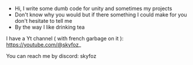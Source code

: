 - Hi, I write some dumb code for unity and sometimes my projects
- Don't know why you would but if there something I could make for you don't hesitate to tell me
- By the way I like drinking tea

I have a Yt channel ( with french garbage on it ):
https://youtube.com/@skyfoz_

You can reach me by discord:
skyfoz










